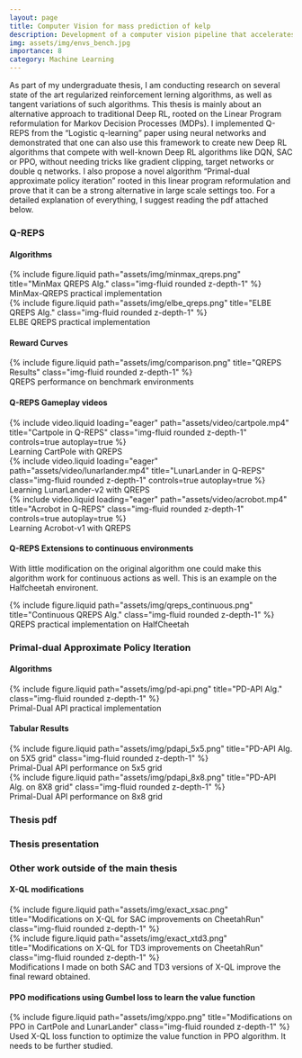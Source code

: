 ```yaml
---
layout: page
title: Computer Vision for mass prediction of kelp
description: Development of a computer vision pipeline that accelerates subsidy delivery by deriving total kelp mass from an image. 
img: assets/img/envs_bench.jpg
importance: 8
category: Machine Learning
---
```


As part of my undergraduate thesis, I am conducting research on several state of the art regularized reinforcement lerning algorithms, as well as tangent variations of such algorithms. This thesis is mainly about an alternative approach to traditional Deep RL, rooted on the Linear Program reformulation for Markov Decision Processes (MDPs). I implemented Q-REPS from the “Logistic q-learning” paper using neural networks and demonstrated that one can also use this framework to create new Deep RL algorithms that compete with well-known Deep RL algorithms like DQN, SAC or PPO, without needing tricks like gradient clipping, target networks or double q networks. I also propose a novel algorithm “Primal-dual approximate policy iteration” rooted in this linear program reformulation and prove that it can be a strong alternative in large scale settings too. For a detailed explanation of everything, I suggest reading the pdf attached below.

### Q-REPS
#### Algorithms
<div class="row justify-content-sm-center">
    <div class="col-sm-6 mt-3 mt-md-0">
        {% include figure.liquid path="assets/img/minmax_qreps.png" title="MinMax QREPS Alg." class="img-fluid rounded z-depth-1" %}
        <div class="caption">
            MinMax-QREPS practical implementation
        </div>
    </div>
    <div class="col-sm-6 mt-3 mt-md-0">
        {% include figure.liquid path="assets/img/elbe_qreps.png" title="ELBE QREPS Alg." class="img-fluid rounded z-depth-1" %}
        <div class="caption">
            ELBE QREPS practical implementation
        </div>
    </div>
</div>



#### Reward Curves
<div class="row justify-content-sm-center">
    <div class="col-sm-10 mt-3 mt-md-0">
        {% include figure.liquid path="assets/img/comparison.png" title="QREPS Results" class="img-fluid rounded z-depth-1" %}
    </div>

</div>
<div class="caption">
    QREPS performance on benchmark environments
</div>

#### Q-REPS Gameplay videos
<div class="row">
    <div class="col-sm-4 mt-3 mt-md-0">
        {% include video.liquid loading="eager" path="assets/video/cartpole.mp4" title="Cartpole in Q-REPS" class="img-fluid rounded z-depth-1" controls=true autoplay=true %}
        <div class="caption">
            Learning CartPole with QREPS
        </div>
    </div>
    <div class="col-sm-4 mt-3 mt-md-0">
        {% include video.liquid loading="eager" path="assets/video/lunarlander.mp4" title="LunarLander in Q-REPS" class="img-fluid rounded z-depth-1" controls=true autoplay=true %}
        <div class="caption">
            Learning LunarLander-v2 with QREPS
        </div>
    </div>
    <div class="col-sm-4 mt-3 mt-md-0">
        {% include video.liquid loading="eager" path="assets/video/acrobot.mp4" title="Acrobot in Q-REPS" class="img-fluid rounded z-depth-1" controls=true autoplay=true %}
        <div class="caption">
            Learning Acrobot-v1 with QREPS
        </div>
    </div>
</div>


#### Q-REPS Extensions to continuous environments
With little modification on the original algorithm one could make this algorithm work for continuous actions as well. This is an example on the Halfcheetah environent.

<div class="row justify-content-sm-center">
    <div class="col-sm-8 mt-3 mt-md-0">
        {% include figure.liquid path="assets/img/qreps_continuous.png" title="Continuous QREPS Alg." class="img-fluid rounded z-depth-1" %}
    </div>
</div>

<div class="caption">
    QREPS practical implementation on HalfCheetah
</div>

### Primal-dual Approximate Policy Iteration
#### Algorithms
<div class="row justify-content-sm-center">
    <div class="col-sm-8 mt-3 mt-md-0">
        {% include figure.liquid path="assets/img/pd-api.png" title="PD-API Alg." class="img-fluid rounded z-depth-1" %}
    </div>
</div>

<div class="caption">
    Primal-Dual API practical implementation
</div>

#### Tabular Results
<div class="row justify-content-sm-center">
    <div class="col-sm-8 mt-3 mt-md-0">
        {% include figure.liquid path="assets/img/pdapi_5x5.png" title="PD-API Alg. on 5X5 grid" class="img-fluid rounded z-depth-1" %}
    </div>
</div>

<div class="caption">
    Primal-Dual API performance on 5x5 grid
</div>

<div class="row justify-content-sm-center">
    <div class="col-sm-8 mt-3 mt-md-0">
        {% include figure.liquid path="assets/img/pdapi_8x8.png" title="PD-API Alg. on 8X8 grid" class="img-fluid rounded z-depth-1" %}
    </div>
</div>

<div class="caption">
    Primal-Dual API performance on 8x8 grid
</div>

### Thesis pdf
<object data="/assets/pdf/Entropy-reg-DeepRL-with-LP-final.pdf" width="600" height="800" type='application/pdf'></object>

### Thesis presentation
<object data="/assets/pdf/slide.pdf" width="800" height="500" type='application/pdf'></object>

### Other work outside of the main thesis
#### X-QL modifications
<div class="row justify-content-sm-center">
    <div class="col-sm-8 mt-3 mt-md-0">
        {% include figure.liquid path="assets/img/exact_xsac.png" title="Modifications on X-QL for SAC improvements on CheetahRun" class="img-fluid rounded z-depth-1" %}
    </div>
    <div class="col-sm-8 mt-3 mt-md-0">
        {% include figure.liquid path="assets/img/exact_xtd3.png" title="Modifications on X-QL for TD3 improvements on CheetahRun" class="img-fluid rounded z-depth-1" %}
    </div>
</div>
<div class="caption">
    Modifications I made on both SAC and TD3 versions of X-QL improve the final reward obtained.
</div>

#### PPO modifications using Gumbel loss to learn the value function
<div class="row justify-content-sm-center">
    <div class="col-sm-8 mt-3 mt-md-0">
        {% include figure.liquid path="assets/img/xppo.png" title="Modifications on PPO in CartPole and LunarLander" class="img-fluid rounded z-depth-1" %}
    </div>

</div>
<div class="caption">
    Used X-QL loss function to optimize the value function in PPO algorithm. It needs to be further studied.
</div>



